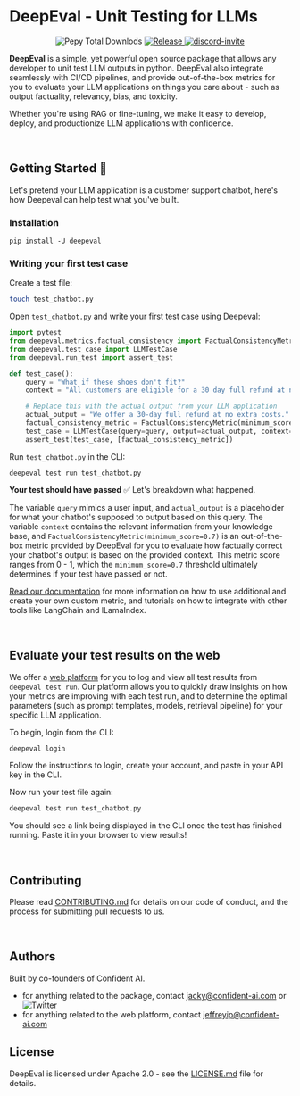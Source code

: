 # DeepEval - Unit Testing for LLMs


<p align="center">
    <a>
        <img alt="Pepy Total Downlods" src="https://img.shields.io/pepy/dt/deepeval">
    </a>
    <a href="https://github.com/vector-ai/vectorhub">
        <img alt="Release" src="https://img.shields.io/github/v/tag/confident-ai/deepeval?label=release">
    </a>
    <a href="https://discord.gg/a3K9c8GRGt">
        <img alt="discord-invite" src="https://dcbadge.vercel.app/api/server/a3K9c8GRGt?style=flat">
    </a>
</p>


**DeepEval** is a simple, yet powerful open source package that allows any developer to unit test LLM outputs in python. DeepEval also integrate seamlessly with CI/CD pipelines, and provide out-of-the-box metrics for you to evaluate your LLM applications on things you care about - such as output factuality, relevancy, bias, and toxicity. 

Whether you're using RAG or fine-tuning, we make it easy to develop, deploy, and productionize LLM applications with confidence.

<br />

## Getting Started 🚀
Let's pretend your LLM application is a customer support chatbot, here's how Deepeval can help test what you've built.

### Installation
```
pip install -U deepeval
```
### Writing your first test case
Create a test file:
``` bash
touch test_chatbot.py
```

Open `test_chatbot.py` and write your first test case using Deepeval:
``` python
import pytest
from deepeval.metrics.factual_consistency import FactualConsistencyMetric
from deepeval.test_case import LLMTestCase
from deepeval.run_test import assert_test

def test_case():
    query = "What if these shoes don't fit?"
    context = "All customers are eligible for a 30 day full refund at no extra costs."

    # Replace this with the actual output from your LLM application
    actual_output = "We offer a 30-day full refund at no extra costs."
    factual_consistency_metric = FactualConsistencyMetric(minimum_score=0.7)
    test_case = LLMTestCase(query=query, output=actual_output, context=context)
    assert_test(test_case, [factual_consistency_metric])
```
Run `test_chatbot.py` in the CLI:
```
deepeval test run test_chatbot.py
```
**Your test should have passed** ✅ Let's breakdown what happened. 

The variable `query` mimics a user input, and `actual_output` is a placeholder for what your chatbot's supposed to output based on this query. The variable `context` contains the relevant information from your knowledge base, and `FactualConsistencyMetric(minimum_score=0.7)` is an out-of-the-box metric provided by DeepEval for you to evaluate how factually correct your chatbot's output is based on the provided context. This metric score ranges from 0 - 1, which the `minimum_score=0.7` threshold ultimately determines if your test have passed or not.

[Read our documentation](https://docs.confident-ai.com/docs/) for more information on how to use additional and create your own custom metric, and tutorials on how to integrate with other tools like LangChain and lLamaIndex.

<br />

## Evaluate your test results on the web
We offer a [web platform](https://app.confident-ai.com) for you to log and view all test results from `deepeval test run`. Our platform allows you to quickly draw insights on how your metrics are improving with each test run, and to determine the optimal parameters (such as prompt templates, models, retrieval pipeline) for your specific LLM application.

To begin, login from the CLI:
``` bash
deepeval login
```
Follow the instructions to login, create your account, and paste in your API key in the CLI. 

Now run your test file again:
``` bash
deepeval test run test_chatbot.py
```

You should see a link being displayed in the CLI once the test has finished running. Paste it in your browser to view results!

<br />

## Contributing

Please read [CONTRIBUTING.md](https://github.com/confident-ai/deepeval/blob/main/CONTRIBUTING.md) for details on our code of conduct, and the process for submitting pull requests to us.

<br />

## Authors
Built by co-founders of Confident AI. 
- for anything related to the package, contact jacky@confident-ai.com or [![Twitter](https://img.shields.io/twitter/url/https/twitter.com/cloudposse.svg?style=social&label=Stay%20Updated%20On%20X)](https://twitter.com/colabdog)
- for anything related to the web platform, contact jeffreyip@confident-ai.com

## License
DeepEval is licensed under Apache 2.0 - see the [LICENSE.md](https://github.com/confident-ai/deepeval/blob/main/LICENSE.md) file for details.

